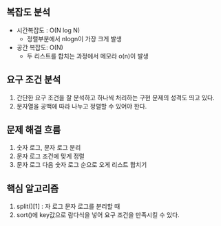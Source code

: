 ## 복잡도 분석

- 시간복잡도 : O(N log N)
    - 정렬부분에서 nlogn이 가장 크게 발생
- 공간 복잡도: O(N)
    - 두 리스트를 합치는 과정에서 메모라 o(n)이 발생

## 요구 조건 분석

1. 간단한 요구 조건을 잘 분석하고 하나씩 처리하는 구현 문제의 성격도 띄고 있다.
2. 문자열을 공백에 따라 나누고 정렬할 수 있어야 한다.

## 문제 해결 흐름

1. 숫자 로그, 문자 로그 분리
2. 문자 로그 조건에 맞게 정렬
3. 문자 로그 다음 숫자 로그 순으로 오게 리스트 합치기

## 핵심 알고리즘

1. split()[1] : 자 로그 문자 로그를 분리할 때
2. sort()에 key값으로 람다식을 넣어 요구 조건을 만족시킬 수 있다.